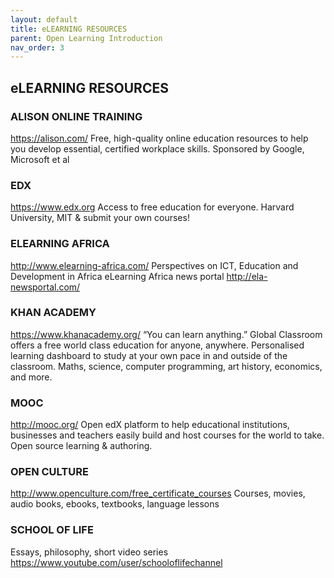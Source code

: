 ```yaml
---
layout: default
title: eLEARNING RESOURCES
parent: Open Learning Introduction
nav_order: 3
---
```


## eLEARNING RESOURCES

### ALISON ONLINE TRAINING
https://alison.com/
Free, high-quality online education resources to help you develop essential, certified workplace skills. Sponsored by Google, Microsoft et al

### EDX
https://www.edx.org
Access to free education for everyone. Harvard University, MIT & submit your own courses!

### ELEARNING AFRICA
http://www.elearning-africa.com/
Perspectives on ICT, Education and Development in Africa
eLearning Africa news portal http://ela-newsportal.com/

### KHAN ACADEMY
https://www.khanacademy.org/
“You can learn anything.” Global Classroom offers a free world class education for anyone, anywhere. Personalised learning dashboard to study at your own pace in and outside of the classroom. Maths, science, computer programming, art history, economics, and more.

### MOOC
http://mooc.org/
Open edX platform to help educational institutions, businesses and teachers easily build and host courses for the world to take. Open source learning & authoring.

### OPEN CULTURE
http://www.openculture.com/free_certificate_courses
Courses, movies, audio books, ebooks, textbooks, language lessons

### SCHOOL OF LIFE 
Essays, philosophy, short video series https://www.youtube.com/user/schooloflifechannel
